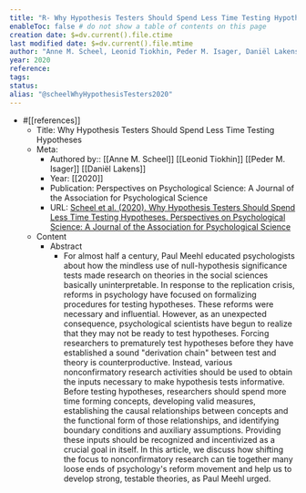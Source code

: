 ```yaml
---
title: "R- Why Hypothesis Testers Should Spend Less Time Testing Hypotheses"
enableToc: false # do not show a table of contents on this page
creation date: $=dv.current().file.ctime
last modified date: $=dv.current().file.mtime
author: "Anne M. Scheel, Leonid Tiokhin, Peder M. Isager, Daniël Lakens"
year: 2020
reference: 
tags: 
status: 
alias: "@scheelWhyHypothesisTesters2020"
---
```


-   #[[references]]
    -   Title: Why Hypothesis Testers Should Spend Less Time Testing Hypotheses
    -   Meta:
        -   Authored by:: [[Anne M. Scheel]] [[Leonid Tiokhin]] [[Peder M. Isager]] [[Daniël Lakens]]
        -   Year: [[2020]]
        -   Publication: Perspectives on Psychological Science: A Journal of the Association for Psychological Science
        -   URL: [Scheel et al. (2020). Why Hypothesis Testers Should Spend Less Time Testing Hypotheses. Perspectives on Psychological Science: A Journal of the Association for Psychological Science](https://journals.sagepub.com/doi/full/10.1177/1745691620966795)
    -   Content
        -   Abstract
            -   For almost half a century, Paul Meehl educated psychologists about how the mindless use of null-hypothesis significance tests made research on theories in the social sciences basically uninterpretable. In response to the replication crisis, reforms in psychology have focused on formalizing procedures for testing hypotheses. These reforms were necessary and influential. However, as an unexpected consequence, psychological scientists have begun to realize that they may not be ready to test hypotheses. Forcing researchers to prematurely test hypotheses before they have established a sound "derivation chain" between test and theory is counterproductive. Instead, various nonconfirmatory research activities should be used to obtain the inputs necessary to make hypothesis tests informative. Before testing hypotheses, researchers should spend more time forming concepts, developing valid measures, establishing the causal relationships between concepts and the functional form of those relationships, and identifying boundary conditions and auxiliary assumptions. Providing these inputs should be recognized and incentivized as a crucial goal in itself. In this article, we discuss how shifting the focus to nonconfirmatory research can tie together many loose ends of psychology's reform movement and help us to develop strong, testable theories, as Paul Meehl urged.
